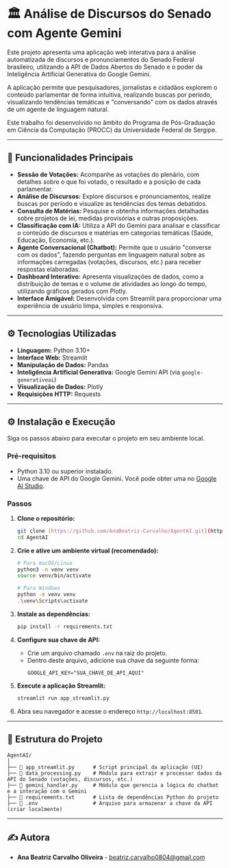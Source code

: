 # 🏛️ Análise de Discursos do Senado com Agente Gemini

Este projeto apresenta uma aplicação web interativa para a análise automatizada de discursos e pronunciamentos do Senado Federal brasileiro, utilizando a API de Dados Abertos do Senado e o poder da Inteligência Artificial Generativa do Google Gemini.

A aplicação permite que pesquisadores, jornalistas e cidadãos explorem o conteúdo parlamentar de forma intuitiva, realizando buscas por período, visualizando tendências temáticas e "conversando" com os dados através de um agente de linguagem natural.

Este trabalho foi desenvolvido no âmbito do Programa de Pós-Graduação em Ciência da Computação (PROCC) da Universidade Federal de Sergipe.

---

## 🚀 Funcionalidades Principais

* **Sessão de Votações:** Acompanhe as votações do plenário, com detalhes sobre o que foi votado, o resultado e a posição de cada parlamentar.
* **Análise de Discursos:** Explore discursos e pronunciamentos, realize buscas por período e visualize as tendências dos temas debatidos.
* **Consulta de Matérias:** Pesquise e obtenha informações detalhadas sobre projetos de lei, medidas provisórias e outras proposições.
* **Classificação com IA:** Utiliza a API do Gemini para analisar e classificar o conteúdo de discursos e matérias em categorias temáticas (Saúde, Educação, Economia, etc.).
* **Agente Conversacional (Chatbot):** Permite que o usuário "converse com os dados", fazendo perguntas em linguagem natural sobre as informações carregadas (votações, discursos, etc.) para receber respostas elaboradas.
* **Dashboard Interativo:** Apresenta visualizações de dados, como a distribuição de temas e o volume de atividades ao longo do tempo, utilizando gráficos gerados com Plotly.
* **Interface Amigável:** Desenvolvida com Streamlit para proporcionar uma experiência de usuário limpa, simples e responsiva.

---

## ⚙️ Tecnologias Utilizadas

* **Linguagem:** Python 3.10+
* **Interface Web:** Streamlit
* **Manipulação de Dados:** Pandas
* **Inteligência Artificial Generativa:** Google Gemini API (via `google-generativeai`)
* **Visualização de Dados:** Plotly
* **Requisições HTTP:** Requests

---

## ⚙️ Instalação e Execução

Siga os passos abaixo para executar o projeto em seu ambiente local.

### Pré-requisitos
* Python 3.10 ou superior instalado.
* Uma chave de API do Google Gemini. Você pode obter uma no [Google AI Studio](https://aistudio.google.com/app/apikey).

### Passos

1.  **Clone o repositório:**
    ```bash
    git clone [https://github.com/AnaBeatriz-Carvalho/AgentAI.git](https://github.com/AnaBeatriz-Carvalho/AgentAI.git)
    cd AgentAI
    ```

2.  **Crie e ative um ambiente virtual (recomendado):**
    ```bash
    # Para macOS/Linux
    python3 -m venv venv
    source venv/bin/activate

    # Para Windows
    python -m venv venv
    .\venv\Scripts\activate
    ```

3.  **Instale as dependências:**
    ```bash
    pip install -r requirements.txt
    ```

4.  **Configure sua chave de API:**
    * Crie um arquivo chamado `.env` na raiz do projeto.
    * Dentro deste arquivo, adicione sua chave da seguinte forma:
        ```
        GOOGLE_API_KEY="SUA_CHAVE_DE_API_AQUI"
        ```

5.  **Execute a aplicação Streamlit:**
    ```bash
    streamlit run app_streamlit.py
    ```

6.  Abra seu navegador e acesse o endereço `http://localhost:8501`.

---

## 📂 Estrutura do Projeto

```
AgentAI/
│
├── 📄 app_streamlit.py      # Script principal da aplicação (UI)
├── 📄 data_processing.py    # Módulo para extrair e processar dados da API do Senado (votações, discursos, etc.)
├── 📄 gemini_handler.py     # Módulo que gerencia a lógica do chatbot e a interação com o Gemini
├── 📄 requirements.txt      # Lista de dependências Python do projeto
├── 📄 .env                  # Arquivo para armazenar a chave da API (criar localmente)        
```

---


## ✍️ Autora

* **Ana Beatriz Carvalho Oliveira** - [beatriz.carvalho0804@gmail.com](beatriz.carvalho0804@gmail.com)


